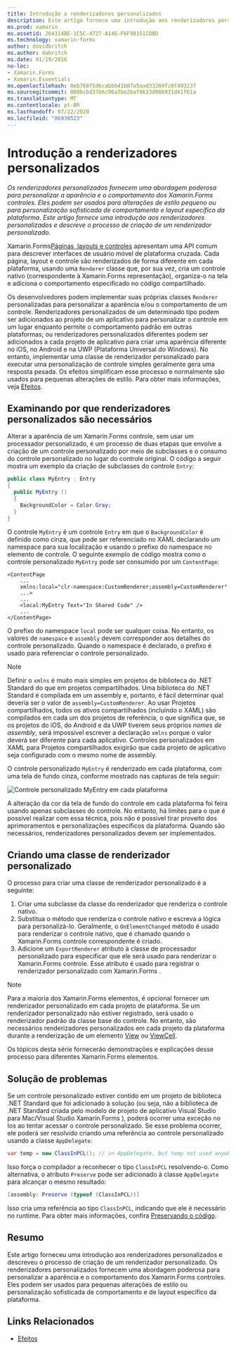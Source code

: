 ```yaml
---
title: Introdução a renderizadores personalizados
description: Este artigo fornece uma introdução aos renderizadores personalizados e descreve o processo de criação de um renderizador personalizado.
ms.prod: xamarin
ms.assetid: 264314BE-1C5C-4727-A14E-F6F98151CDBD
ms.technology: xamarin-forms
author: davidbritch
ms.author: dabritch
ms.date: 01/19/2016
no-loc:
- Xamarin.Forms
- Xamarin.Essentials
ms.openlocfilehash: 0eb768f5d6cabbb41b07a5aad33269fc0f493237
ms.sourcegitcommit: 008bcbd37b6c96a7be2baf0633d066931d41f61a
ms.translationtype: MT
ms.contentlocale: pt-BR
ms.lasthandoff: 07/22/2020
ms.locfileid: "86939523"
---
```

# <a name="introduction-to-custom-renderers"></a>Introdução a renderizadores personalizados

_Os renderizadores personalizados fornecem uma abordagem poderosa para personalizar a aparência e o comportamento dos Xamarin.Forms controles. Eles podem ser usados para alterações de estilo pequeno ou para personalização sofisticada de comportamento e layout específico da plataforma. Este artigo fornece uma introdução aos renderizadores personalizados e descreve o processo de criação de um renderizador personalizado._

Xamarin.Forms[Páginas, layouts e controles](~/xamarin-forms/user-interface/controls/index.md) apresentam uma API comum para descrever interfaces de usuário móvel de plataforma cruzada. Cada página, layout e controle são renderizados de forma diferente em cada plataforma, usando uma `Renderer` classe que, por sua vez, cria um controle nativo (correspondente à Xamarin.Forms representação), organiza-o na tela e adiciona o comportamento especificado no código compartilhado.

Os desenvolvedores podem implementar suas próprias classes `Renderer` personalizadas para personalizar a aparência e/ou o comportamento de um controle. Renderizadores personalizados de um determinado tipo podem ser adicionados ao projeto de um aplicativo para personalizar o controle em um lugar enquanto permite o comportamento padrão em outras plataformas; ou renderizadores personalizados diferentes podem ser adicionados a cada projeto de aplicativo para criar uma aparência diferente no iOS, no Android e na UWP (Plataforma Universal do Windows). No entanto, implementar uma classe de renderizador personalizado para executar uma personalização de controle simples geralmente gera uma resposta pesada. Os efeitos simplificam esse processo e normalmente são usados para pequenas alterações de estilo. Para obter mais informações, veja [Efeitos](~/xamarin-forms/app-fundamentals/effects/index.md).

## <a name="examining-why-custom-renderers-are-necessary"></a>Examinando por que renderizadores personalizados são necessários

Alterar a aparência de um Xamarin.Forms controle, sem usar um processador personalizado, é um processo de duas etapas que envolve a criação de um controle personalizado por meio de subclasses e o consumo do controle personalizado no lugar do controle original. O código a seguir mostra um exemplo da criação de subclasses do controle `Entry`:

```csharp
public class MyEntry : Entry
{
  public MyEntry ()
  {
    BackgroundColor = Color.Gray;
  }
}
```

O controle `MyEntry` é um controle `Entry` em que o `BackgroundColor` é definido como cinza, que pode ser referenciado no XAML declarando um namespace para sua localização e usando o prefixo do namespace no elemento de controle. O seguinte exemplo de código mostra como o controle personalizado `MyEntry` pode ser consumido por um `ContentPage`:

```xaml
<ContentPage
    ...
    xmlns:local="clr-namespace:CustomRenderer;assembly=CustomRenderer"
    ...>
    ...
    <local:MyEntry Text="In Shared Code" />
    ...
</ContentPage>
```

O prefixo do namespace `local` pode ser qualquer coisa. No entanto, os valores de `namespace` e `assembly` devem corresponder aos detalhes do controle personalizado. Quando o namespace é declarado, o prefixo é usado para referenciar o controle personalizado.

> [!NOTE]
> Definir o `xmlns` é muito mais simples em projetos de biblioteca do .NET Standard do que em projetos compartilhados. Uma biblioteca do .NET Standard é compilada em um assembly e, portanto, é fácil determinar qual deveria ser o valor de `assembly=CustomRenderer`. Ao usar Projetos compartilhados, todos os ativos compartilhados (incluindo o XAML) são compilados em cada um dos projetos de referência, o que significa que, se os projetos do iOS, do Android e da UWP tiverem seus próprios *nomes de assembly*, será impossível escrever a declaração `xmlns` porque o valor deverá ser diferente para cada aplicativo. Controles personalizados em XAML para Projetos compartilhados exigirão que cada projeto de aplicativo seja configurado com o mesmo nome de assembly.

O controle personalizado `MyEntry` é renderizado em cada plataforma, com uma tela de fundo cinza, conforme mostrado nas capturas de tela seguir:

![Controle personalizado MyEntry em cada plataforma](introduction-images/screenshots.png)

A alteração da cor da tela de fundo do controle em cada plataforma foi feira usando apenas subclasses do controle. No entanto, há limites para o que é possível realizar com essa técnica, pois não é possível tirar proveito dos aprimoramentos e personalizações específicos da plataforma. Quando são necessários, renderizadores personalizados devem ser implementados.

## <a name="creating-a-custom-renderer-class"></a>Criando uma classe de renderizador personalizado

O processo para criar uma classe de renderizador personalizado é a seguinte:

1. Criar uma subclasse da classe do renderizador que renderiza o controle nativo.
1. Substitua o método que renderiza o controle nativo e escreva a lógica para personalizá-lo. Geralmente, o `OnElementChanged` método é usado para renderizar o controle nativo, que é chamado quando o Xamarin.Forms controle correspondente é criado.
1. Adicione um `ExportRenderer` atributo à classe de processador personalizado para especificar que ele será usado para renderizar o Xamarin.Forms controle. Esse atributo é usado para registrar o renderizador personalizado com Xamarin.Forms .

> [!NOTE]
> Para a maioria dos Xamarin.Forms elementos, é opcional fornecer um renderizador personalizado em cada projeto de plataforma. Se um renderizador personalizado não estiver registrado, será usado o renderizador padrão da classe base do controle. No entanto, são necessários renderizadores personalizados em cada projeto da plataforma durante a renderização de um elemento [View](xref:Xamarin.Forms.View) ou [ViewCell](xref:Xamarin.Forms.ViewCell).

Os tópicos desta série fornecerão demonstrações e explicações desse processo para diferentes Xamarin.Forms elementos.

## <a name="troubleshooting"></a>Solução de problemas

Se um controle personalizado estiver contido em um projeto de biblioteca .NET Standard que foi adicionado à solução (ou seja, não a biblioteca de .NET Standard criada pelo modelo de projeto de aplicativo Visual Studio para Mac/Visual Studio Xamarin.Forms ), poderá ocorrer uma exceção no Ios ao tentar acessar o controle personalizado. Se esse problema ocorrer, ele poderá ser resolvido criando uma referência ao controle personalizado usando a classe `AppDelegate`:

```csharp
var temp = new ClassInPCL(); // in AppDelegate, but temp not used anywhere
```

Isso força o compilador a reconhecer o tipo `ClassInPCL` resolvendo-o. Como alternativa, o atributo `Preserve` pode ser adicionado à classe `AppDelegate` para alcançar o mesmo resultado:

```csharp
[assembly: Preserve (typeof (ClassInPCL))]
```

Isso cria uma referência ao tipo `ClassInPCL`, indicando que ele é necessário no runtime. Para obter mais informações, confira [Preservando o código](~/ios/deploy-test/linker.md).

## <a name="summary"></a>Resumo

Este artigo forneceu uma introdução aos renderizadores personalizados e descreveu o processo de criação de um renderizador personalizado. Os renderizadores personalizados fornecem uma abordagem poderosa para personalizar a aparência e o comportamento dos Xamarin.Forms controles. Eles podem ser usados para pequenas alterações de estilo ou personalização sofisticada de comportamento e de layout específico da plataforma.

## <a name="related-links"></a>Links Relacionados

- [Efeitos](~/xamarin-forms/app-fundamentals/effects/index.md)
